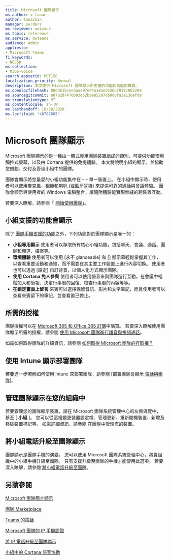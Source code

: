 ```yaml
---
title: Microsoft 團隊顯示
ms.author: v-lanac
author: lanachin
manager: serdars
ms.reviewer: weizxue
ms.topic: reference
ms.service: msteams
audience: Admin
appliesto:
- Microsoft Teams
f1.keywords:
- NOCSH
ms.collection:
- M365-voice
search.appverid: MET150
localization_priority: Normal
description: 本文提供 Microsoft 團隊顯示所支援的功能和功能的概覽。
ms.openlocfilehash: 08dd61bceeaaae97e94a18ae5536a7810c062208
ms.sourcegitcommit: e07b2d7470b93e52b9e85207db0d6fa3a136efd9
ms.translationtype: MT
ms.contentlocale: zh-TW
ms.lasthandoff: 10/28/2020
ms.locfileid: "48787605"
---
```

# <a name="microsoft-teams-displays"></a>Microsoft 團隊顯示

Microsoft 團隊顯示的是一種由一體式專用團隊裝置組成的類別，可提供功能環境觸控式螢幕，以及由 Cortana 提供的免提體驗。 本文將說明小組的顯示，並協助您規劃、交付及管理小組中的團隊。

團隊會顯示將您最愛的小組功能集中在 &ndash; &ndash; 單一裝置上。 在小組中顯示時，使用者可以使用麥克風、相機和喇叭 (或藍牙耳機) 來提供可靠的通話與會議體驗。 團隊會顯示與使用者的 Windows 電腦整合，讓隨附體驗能實現無縫的跨裝置互動。

若要深入瞭解，請參閱「 [開始使用團隊](https://support.microsoft.com/office/get-started-with-teams-displays-ff299825-7f13-4528-96c2-1d3437e6d4e6)」。

## <a name="features-supported-by-teams-displays"></a>小組支援的功能會顯示

除了 [團隊手機支援的功能](phones-for-teams.md#features-supported-by-teams-phones)之外，下列功能對於團隊顯示是唯一的：

- **小組專用顯示** 使用者可以存取所有核心小組功能，包括聊天、會議、通話、團隊和頻道、檔案等。
- **環境體驗** 使用者可以使用 [永不 glanceable] 和 [] 顯示幕輕鬆掌握其工作，以查看重要活動和通知，而不需要在其主要工作裝置上進行內容切換。 使用者也可以透過 [設定] 自訂背景，以個人化方式顯示團隊。
- **使用 Cortana 免人參與** 使用者可以使用語音來與團隊進行互動，在會議中輕鬆加入和簡報、決定行事曆的回復、檢查行事曆的內容等等。
- **在鎖定畫面上留言** 來賓可以選擇保留音訊、影片和文字筆記，而且使用者可以查看來賓留下的筆記，並查看誰已停止。  

## <a name="required-licenses"></a>所需的授權

團隊授權可以在 [Microsoft 365 和 Office 365 訂閱](https://docs.microsoft.com/office365/servicedescriptions/teams-service-description)中購買。 若要深入瞭解使用團隊顯示所需的授權，請參閱 [使用 Microsoft 團隊進行語音與視頻通話](https://products.office.com/microsoft-teams/voice-calling)。

如需如何取得團隊的詳細資訊，請參閱 [如何取得 Microsoft 團隊的存取權？](https://support.office.com/article/fc7f1634-abd3-4f26-a597-9df16e4ca65b)

## <a name="deploy-teams-displays-using-intune"></a>使用 Intune 顯示部署團隊

若要進一步瞭解如何使用 Intune 來部署團隊，請參閱 [部署團隊會顯示 [電話與團隊](phones-displays-deploy.md)]。

## <a name="manage-teams-displays-in-your-organization"></a>管理團隊顯示在您的組織中

若要管理您的團隊顯示裝置，請在 Microsoft 團隊系統管理中心的左側導覽中，移至 [ **小組** ]。 您可以從這裡變更裝置設定檔、管理更新、重新開機裝置、新增及移除裝置標記等。 如需詳細資訊，請參閱 [在團隊中管理您的裝置](device-management.md)。

## <a name="upgrade-teams-phones-to-teams-displays"></a>將小組電話升級至團隊顯示

團隊顯示是團隊手機的演變。 您可以使用 Microsoft 團隊系統管理中心，將貴組織中的小組手機升級至團隊。 只有支援升級至團隊的手機才能使用此選項。 若要深入瞭解，請參閱 [將小組電話升級至團隊](upgrade-phones-to-displays.md)。

## <a name="see-also"></a>另請參閱

[Microsoft 團隊簡介顯示](https://techcommunity.microsoft.com/t5/microsoft-teams-blog/introducing-microsoft-teams-displays/ba-p/1505437)

[團隊 Marketplace](https://office.com/teamsdevices)

[Teams 的電話](phones-for-teams.md)

[Microsoft 團隊的 IP 手機認證](teams-ip-phones.md)

[將 IP 電話升級至團隊顯示](upgrade-phones-to-displays.md)

[小組中的 Cortana 語音協助](https://docs.microsoft.com/MicrosoftTeams/cortana-in-teams)
